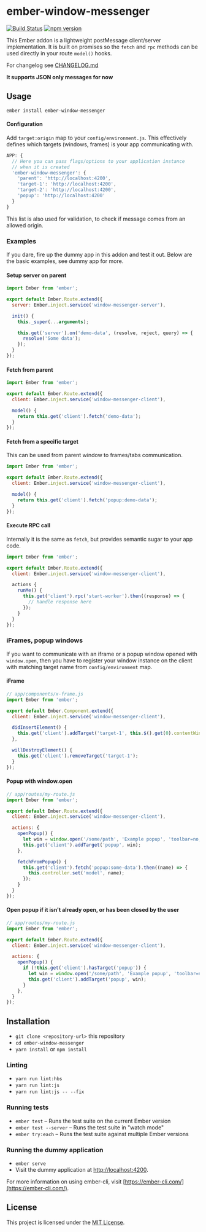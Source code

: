 # ember-window-messenger

[![Build Status](https://travis-ci.org/raido/ember-window-messenger.svg?branch=master)](https://travis-ci.org/raido/ember-window-messenger)
[![npm version](https://badge.fury.io/js/ember-window-messenger.svg)](https://badge.fury.io/js/ember-window-messenger)

This Ember addon is a lightweight postMessage client/server implementation. It is built on promises so the `fetch` and `rpc` methods can be used directly in your route `model()` hooks.

For changelog see [CHANGELOG.md](https://github.com/raido/ember-window-messenger/blob/master/CHANGELOG.md)

**It supports JSON only messages for now**

## Usage

`ember install ember-window-messenger`

#### Configuration

Add `target:origin` map to your `config/environment.js`. This effectively defines which targets (windows, frames) is your app communicating with.

```javascript
APP: {
  // Here you can pass flags/options to your application instance
  // when it is created
  'ember-window-messenger': {
    'parent': 'http://localhost:4200',
    'target-1': 'http://localhost:4200',
    'target-2': 'http://localhost:4200',
    'popup': 'http://localhost:4200'
  }
}
```

This list is also used for validation, to check if message comes from an allowed origin.

### Examples

If you dare, fire up the dummy app in this addon and test it out. Below are the basic examples, see dummy app for more.

#### Setup server on parent

```javascript
import Ember from 'ember';

export default Ember.Route.extend({
  server: Ember.inject.service('window-messenger-server'),

  init() {
    this._super(...arguments);

    this.get('server').on('demo-data', (resolve, reject, query) => {
      resolve('Some data');
    });
  }
});
```

#### Fetch from parent

```javascript
import Ember from 'ember';

export default Ember.Route.extend({
  client: Ember.inject.service('window-messenger-client'),

  model() {
    return this.get('client').fetch('demo-data');
  }
});
```

#### Fetch from a specific target

This can be used from parent window to frames/tabs communication.

```javascript
import Ember from 'ember';

export default Ember.Route.extend({
  client: Ember.inject.service('window-messenger-client'),

  model() {
    return this.get('client').fetch('popup:demo-data');
  }
});
```

#### Execute RPC call

Internally it is the same as `fetch`, but provides semantic sugar to your app code.

```javascript
import Ember from 'ember';

export default Ember.Route.extend({
  client: Ember.inject.service('window-messenger-client'),

  actions {
    runMe() {
      this.get('client').rpc('start-worker').then((response) => {
        // handle response here
      });
    }
  }
});
```

### iFrames, popup windows

If you want to communicate with an iframe or a popup window opened with `window.open`, then you have to register your window instance on the client with matching target name from `config/environment` map.

#### iFrame

```javascript
// app/components/x-frame.js
import Ember from 'ember';

export default Ember.Component.extend({
  client: Ember.inject.service('window-messenger-client'),

  didInsertElement() {
    this.get('client').addTarget('target-1', this.$().get(0).contentWindow);
  },

  willDestroyElement() {
    this.get('client').removeTarget('target-1');
  }
});

```
#### Popup with window.open

```javascript
// app/routes/my-route.js
import Ember from 'ember';

export default Ember.Route.extend({
  client: Ember.inject.service('window-messenger-client'),

  actions: {
    openPopup() {
      let win = window.open('/some/path', 'Example popup', 'toolbar=no,resizable=no,width=400,height=400');
      this.get('client').addTarget('popup', win);
    },

    fetchFromPopup() {
      this.get('client').fetch('popup:some-data').then((name) => {
        this.controller.set('model', name);
      });
    }
  }
});
```

#### Open popup if it isn't already open, or has been closed by the user

```javascript
// app/routes/my-route.js
import Ember from 'ember';

export default Ember.Route.extend({
  client: Ember.inject.service('window-messenger-client'),

  actions: {
    openPopup() {
      if (!this.get('client').hasTarget('popup')) {
        let win = window.open('/some/path', 'Example popup', 'toolbar=no,resizable=no,width=400,height=400');
        this.get('client').addTarget('popup', win);
      }
    },
  }
});
```

Installation
------------------------------------------------------------------------------

* `git clone <repository-url>` this repository
* `cd ember-window-messenger`
* `yarn install` or `npm install`

### Linting

* `yarn run lint:hbs`
* `yarn run lint:js`
* `yarn run lint:js -- --fix`

### Running tests

* `ember test` – Runs the test suite on the current Ember version
* `ember test --server` – Runs the test suite in "watch mode"
* `ember try:each` – Runs the test suite against multiple Ember versions

### Running the dummy application

* `ember serve`
* Visit the dummy application at [http://localhost:4200](http://localhost:4200).

For more information on using ember-cli, visit [https://ember-cli.com/](https://ember-cli.com/).

License
------------------------------------------------------------------------------

This project is licensed under the [MIT License](LICENSE.md).
